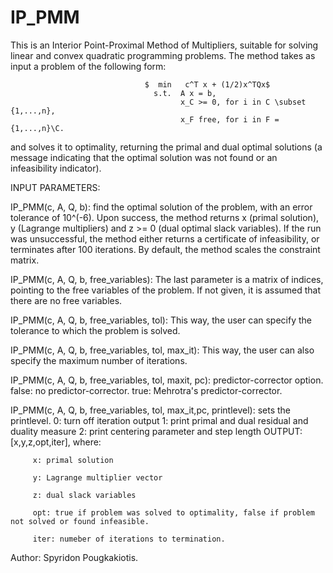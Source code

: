 # IP_PMM
This is an Interior Point-Proximal Method of Multipliers, suitable for solving linear and convex quadratic
programming problems. The method takes as input a problem of the following form:

                                  $  min   c^T x + (1/2)x^TQx$
                                    s.t.  A x = b,
                                          x_C >= 0, for i in C \subset {1,...,n},
                                          x_F free, for i in F = {1,...,n}\C.
and solves it to optimality, returning the primal and dual optimal solutions (a message indicating that the
optimal solution was not found or an infeasibility indicator).

INPUT PARAMETERS:

IP_PMM(c, A, Q, b): find the optimal solution of the problem, with an error tolerance of 10^(-6).
                     Upon success, the method returns x (primal solution), y (Lagrange multipliers) and
                     z >= 0 (dual optimal slack variables). If the run was unsuccessful, the method  either returns
                     a certificate of infeasibility, or terminates after 100 iterations. By default, the method
                     scales the constraint matrix.
                     
IP_PMM(c, A, Q, b, free_variables): The last parameter is a matrix of indices, pointing to the free variables of the
                                     problem. If not given, it is assumed that there are no free variables.
                                     
IP_PMM(c, A, Q, b, free_variables, tol): This way, the user can specify the tolerance to which the problem is solved.

IP_PMM(c, A, Q, b, free_variables, tol, max_it): This way, the user can also specify the maximum number of iterations.

IP_PMM(c, A, Q, b, free_variables, tol, maxit, pc): predictor-corrector option.
                                                     false: no predictor-corrector.
                                                     true: Mehrotra's predictor-corrector.
                                                     
IP_PMM(c, A, Q, b, free_variables, tol, max_it,pc, printlevel): sets the printlevel.
                                                              0: turn off iteration output
                                                              1: print primal and dual residual and duality measure
                                                              2: print centering parameter and step length
OUTPUT: [x,y,z,opt,iter], where:

         x: primal solution
         
         y: Lagrange multiplier vector
         
         z: dual slack variables
         
         opt: true if problem was solved to optimality, false if problem not solved or found infeasible.
         
         iter: numeber of iterations to termination.
      
Author: Spyridon Pougkakiotis.
